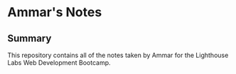 # Ammar's Notes

## Summary

This repository contains all of the notes taken by Ammar for the Lighthouse Labs Web Development Bootcamp.